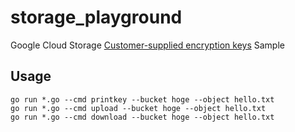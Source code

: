 # storage_playground

Google Cloud Storage [Customer-supplied encryption keys](https://cloud.google.com/storage/docs/encryption#customer-supplied) Sample

## Usage

```
go run *.go --cmd printkey --bucket hoge --object hello.txt
go run *.go --cmd upload --bucket hoge --object hello.txt
go run *.go --cmd download --bucket hoge --object hello.txt
```